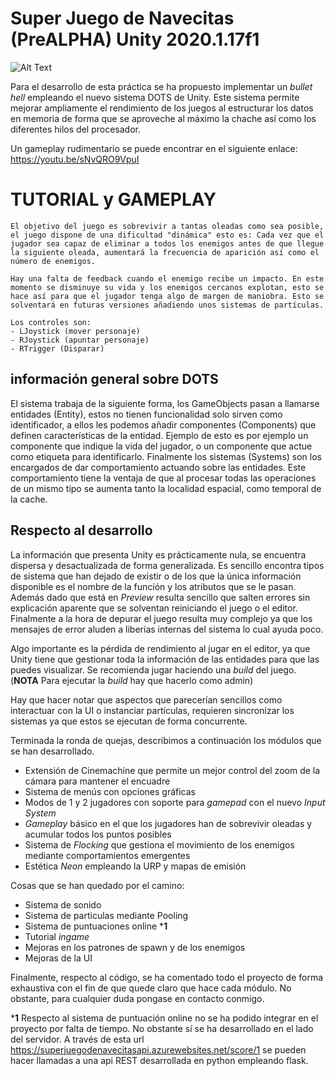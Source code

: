 # Super Juego de Navecitas (PreALPHA) Unity 2020.1.17f1
![Alt Text](/SJDNCaos1Compressed.gif)

Para el desarrollo de esta práctica se ha propuesto implementar un _bullet hell_ empleando el nuevo sistema DOTS de Unity. Este sistema permite 
mejorar ampliamente el rendimiento de los juegos al estructurar los datos en memoria de forma que se aproveche al máximo la chache así como los diferentes hilos del procesador.

Un gameplay rudimentario se puede encontrar en el siguiente enlace: https://youtu.be/sNvQRO9VpuI 

# TUTORIAL y GAMEPLAY
    El objetivo del juego es sobrevivir a tantas oleadas como sea posible, el juego dispone de una dificultad "dinámica" esto es: Cada vez que el jugador sea capaz de eliminar a todos los enemigos antes de que llegue la siguiente oleada, aumentará la frecuencia de aparición así como el número de enemigos.

    Hay una falta de feedback cuando el enemigo recibe un impacto. En este momento se disminuye su vida y los enemigos cercanos explotan, esto se hace así para que el jugador tenga algo de margen de maniobra. Esto se solventará en futuras versiones añadiendo unos sistemas de partículas.

    Los controles son:
    - LJoystick (mover personaje)
    - RJoystick (apuntar personaje)
    - RTrigger (Disparar)
        



## información general sobre DOTS
El sistema trabaja de la siguiente forma, los GameObjects pasan a llamarse entidades (Entity), estos no tienen funcionalidad solo sirven como identificador, a ellos les podemos añadir componentes (Components) que definen características de la entidad. Ejemplo de esto es por ejemplo un componente que indique la vida del jugador, o un componente que actue como etiqueta para identificarlo. Finalmente los sistemas (Systems) son los encargados de dar comportamiento actuando sobre las entidades. Este comportamiento tiene la ventaja de que al procesar todas las operaciones de un mismo tipo se aumenta tanto la localidad espacial, como temporal de la cache.

## Respecto al desarrollo

La información que presenta Unity es prácticamente nula, se encuentra dispersa y desactualizada de forma generalizada. Es sencillo encontra tipos de sistema que han dejado de existir o de los que la única información disponible es el nombre de la función y los atributos que se le pasan. Además dado que está en _Preview_ resulta sencillo que salten errores sin explicación aparente que se solventan reiniciando el juego o el editor. Finalmente a la hora de depurar el juego resulta muy complejo ya que los mensajes de error aluden a liberías internas del sistema lo cual ayuda poco. 

Algo importante es la pérdida de rendimiento al jugar en el editor, ya que Unity tiene que gestionar toda la información de las entidades para que las puedes visualizar. Se recomienda jugar haciendo una _build_ del juego. (**NOTA** Para ejecutar la _build_ hay que hacerlo como admin)

Hay que hacer notar que aspectos que parecerían sencillos como interactuar con la UI o instanciar partículas, requieren sincronizar los sistemas ya que estos se ejecutan de forma concurrente.

Terminada la ronda de quejas, describimos a continuación los módulos que se han desarrollado.

- Extensión de Cinemachine que permite un mejor control del zoom de la cámara para mantener el encuadre
- Sistema de menús con opciones gráficas
- Modos de 1 y 2 jugadores con soporte para _gamepad_ con el nuevo _Input System_
- _Gameplay_ básico en el que los jugadores han de sobrevivir oleadas y acumular todos los puntos posibles
- Sistema de _Flocking_ que gestiona el movimiento de los enemigos mediante comportamientos emergentes
- Estética _Neon_ empleando la URP y mapas de emisión

Cosas que se han quedado por el camino:

- Sistema de sonido
- Sistema de particulas mediante Pooling
- Sistema de puntuaciones online ***1**
- Tutorial _ingame_
- Mejoras en los patrones de spawn y de los enemigos
- Mejoras de la UI 


Finalmente, respecto al código, se ha comentado todo el proyecto de forma exhaustiva con el fin de que quede claro que hace cada módulo. No obstante, para cualquier duda pongase en contacto conmigo.

***1** Respecto al sistema de puntuación online no se ha podido integrar en el proyecto por falta de tiempo. No obstante sí se ha desarrollado en el lado del servidor. A través de esta url https://superjuegodenavecitasapi.azurewebsites.net/score/1 se pueden hacer llamadas a una api REST desarrollada en python empleando flask. 
